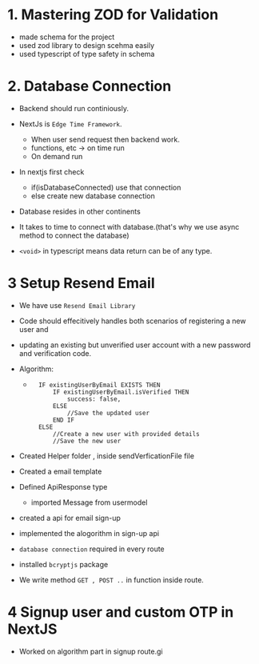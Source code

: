# 1. Mastering ZOD for Validation

- made schema for the project
- used zod library to design scehma easily
- used typescript of type safety in schema

# 2. Database Connection

- Backend should run continiously.
- NextJs is `Edge Time Framework`.
    - When user send request then backend work.
    - functions, etc -> on time run 
    - On demand run
- In nextjs first check 
    - if(isDatabaseConnected) use that connection 
    - else create new database connection

- Database resides in other continents
- It takes to time to connect with database.(that's why we use async method to connect the database)

- `<void>` in typescript means data return can be of any type.

# 3 Setup Resend Email

- We have use `Resend Email Library`
- Code should effecitively handles both scenarios of registering a new user and 
- updating an existing but unverified user account with a new password and verification code.

- Algorithm:
    - ```
        IF existingUserByEmail EXISTS THEN
            IF existingUserByEmail.isVerified THEN
                success: false,
            ELSE
                //Save the updated user
            END IF
        ELSE
            //Create a new user with provided details
            //Save the new user
       ```

- Created Helper folder , inside sendVerficationFile file
- Created a email template
- Defined ApiResponse type
    - imported Message from usermodel
- created a api for email sign-up
- implemented the alogorithm in sign-up api
- `database connection` required in every route
- installed `bcryptjs` package
- We write method `GET , POST ..` in function inside route.

# 4 Signup user and custom OTP in NextJS

- Worked on algorithm part in signup route.gi